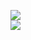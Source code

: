 [![](https://img.shields.io/badge/Made%20With-Github%20Spray-lightgrey.svg?style=for-the-badge&logo=github)](https://github.com/Annihil/github-spray#3191)  
[![](https://i.imgur.com/2DrTn0Z.gif)](https://github.com/Annihil/github-spray)